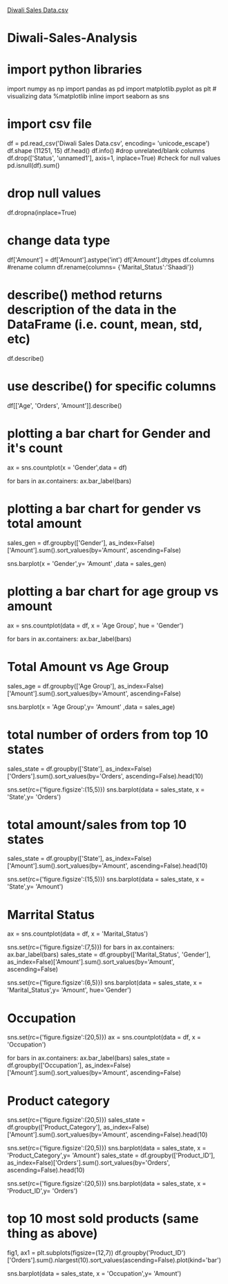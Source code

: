[Diwali Sales Data.csv](https://github.com/Sait98/Diwali-Sales-Analysis/files/13792028/Diwali.Sales.Data.csv)
# Diwali-Sales-Analysis
# import python libraries

import numpy as np 
import pandas as pd 
import matplotlib.pyplot as plt # visualizing data
%matplotlib inline
import seaborn as sns
# import csv file
df = pd.read_csv('Diwali Sales Data.csv', encoding= 'unicode_escape')
df.shape
(11251, 15)
df.head()
df.info()
#drop unrelated/blank columns
df.drop(['Status', 'unnamed1'], axis=1, inplace=True)
#check for null values
pd.isnull(df).sum()
# drop null values
df.dropna(inplace=True)
# change data type
df['Amount'] = df['Amount'].astype('int')
df['Amount'].dtypes
df.columns
#rename column
df.rename(columns= {'Marital_Status':'Shaadi'})
# describe() method returns description of the data in the DataFrame (i.e. count, mean, std, etc)
df.describe()
# use describe() for specific columns
df[['Age', 'Orders', 'Amount']].describe()
# plotting a bar chart for Gender and it's count

ax = sns.countplot(x = 'Gender',data = df)

for bars in ax.containers:
    ax.bar_label(bars)
# plotting a bar chart for gender vs total amount

sales_gen = df.groupby(['Gender'], as_index=False)['Amount'].sum().sort_values(by='Amount', ascending=False)

sns.barplot(x = 'Gender',y= 'Amount' ,data = sales_gen)
# plotting a bar chart for age group vs amount
ax = sns.countplot(data = df, x = 'Age Group', hue = 'Gender')

for bars in ax.containers:
    ax.bar_label(bars)
# Total Amount vs Age Group
sales_age = df.groupby(['Age Group'], as_index=False)['Amount'].sum().sort_values(by='Amount', ascending=False)

sns.barplot(x = 'Age Group',y= 'Amount' ,data = sales_age)
# total number of orders from top 10 states

sales_state = df.groupby(['State'], as_index=False)['Orders'].sum().sort_values(by='Orders', ascending=False).head(10)

sns.set(rc={'figure.figsize':(15,5)})
sns.barplot(data = sales_state, x = 'State',y= 'Orders')
# total amount/sales from top 10 states

sales_state = df.groupby(['State'], as_index=False)['Amount'].sum().sort_values(by='Amount', ascending=False).head(10)

sns.set(rc={'figure.figsize':(15,5)})
sns.barplot(data = sales_state, x = 'State',y= 'Amount')
# Marrital Status
ax = sns.countplot(data = df, x = 'Marital_Status')

sns.set(rc={'figure.figsize':(7,5)})
for bars in ax.containers:
    ax.bar_label(bars)
sales_state = df.groupby(['Marital_Status', 'Gender'], as_index=False)['Amount'].sum().sort_values(by='Amount', ascending=False)

sns.set(rc={'figure.figsize':(6,5)})
sns.barplot(data = sales_state, x = 'Marital_Status',y= 'Amount', hue='Gender')
# Occupation
sns.set(rc={'figure.figsize':(20,5)})
ax = sns.countplot(data = df, x = 'Occupation')

for bars in ax.containers:
    ax.bar_label(bars)
sales_state = df.groupby(['Occupation'], as_index=False)['Amount'].sum().sort_values(by='Amount', ascending=False)
# Product category
sns.set(rc={'figure.figsize':(20,5)})
sales_state = df.groupby(['Product_Category'], as_index=False)['Amount'].sum().sort_values(by='Amount', ascending=False).head(10)

sns.set(rc={'figure.figsize':(20,5)})
sns.barplot(data = sales_state, x = 'Product_Category',y= 'Amount')
sales_state = df.groupby(['Product_ID'], as_index=False)['Orders'].sum().sort_values(by='Orders', ascending=False).head(10)

sns.set(rc={'figure.figsize':(20,5)})
sns.barplot(data = sales_state, x = 'Product_ID',y= 'Orders')
# top 10 most sold products (same thing as above)

fig1, ax1 = plt.subplots(figsize=(12,7))
df.groupby('Product_ID')['Orders'].sum().nlargest(10).sort_values(ascending=False).plot(kind='bar')

sns.barplot(data = sales_state, x = 'Occupation',y= 'Amount')


